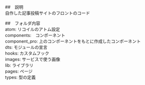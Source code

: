 ##　説明<br>
自作した記事投稿サイトのフロントのコード

##　フォルダ内容<br>
atom: リコイルのアトム設定<br>
components:　コンポーネント<br>
component_pro: 上のコンポーネントをもとに作成したコンポーネント<br>
dts: モジュールの宣言<br>
hooks: カスタムフック<br>
images: サービスで使う画像<br>
lib: ライブラリ<br>
pages: ページ<br>
types: 型の定義<br>
